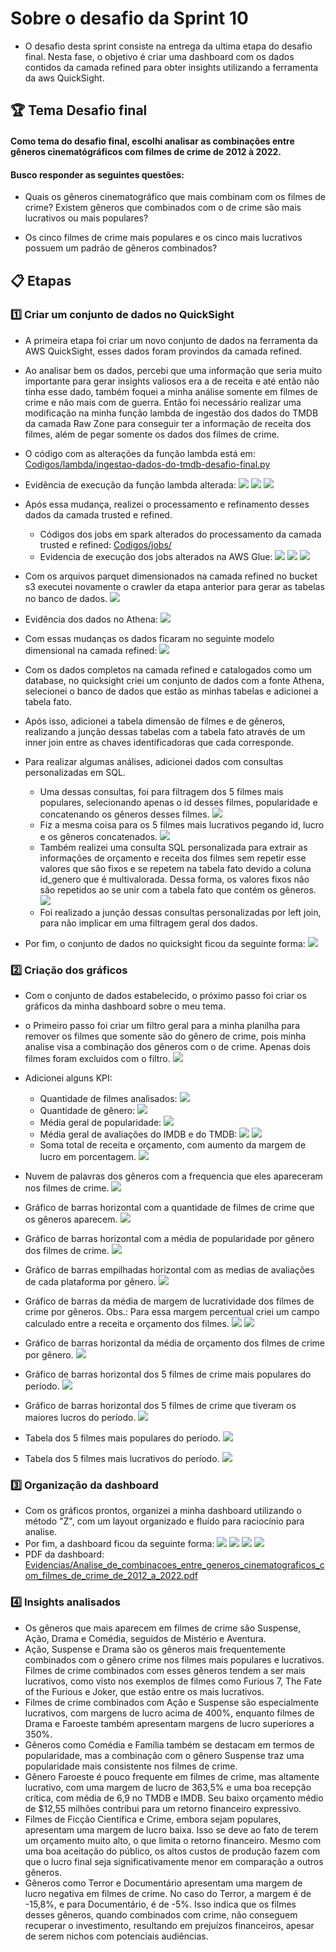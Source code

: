 # Sobre o desafio da Sprint 10
- O desafio desta sprint consiste na entrega da ultima etapa do desafio final. Nesta fase, o objetivo é criar uma dashboard com os dados contidos da camada refined para obter insights utilizando a ferramenta da aws QuickSight.
    
## 🏆 Tema Desafio final
#### Como tema do desafio final, escolhi analisar as combinações entre gêneros cinematógráficos com filmes de crime de 2012 à 2022.

#### Busco responder as seguintes questões:

- Quais os gêneros cinematográfico que mais combinam com os filmes de crime?  Existem gêneros que combinados com o de crime são mais lucrativos ou mais populares?

- Os cinco filmes de crime mais populares e os cinco mais lucrativos possuem um padrão de gêneros combinados?
    
## 📋 Etapas

### 1️⃣ Criar um conjunto de dados no QuickSight

- A primeira etapa foi criar um novo conjunto de dados na ferramenta da AWS QuickSight, esses dados foram provindos da camada refined. 
- Ao analisar bem os dados, percebi que uma informação que seria muito importante para gerar insights valiosos era a de receita e até então não tinha esse dado, também foquei a minha análise somente em filmes de crime e não mais com de guerra. Então foi necessário realizar uma modificação na minha função lambda de ingestão dos dados do TMDB da camada Raw Zone para conseguir ter a informação de receita dos filmes, além de pegar somente os dados dos filmes de crime. 
- O código com as alterações da função lambda está em: [Codigos/lambda/ingestao-dados-do-tmdb-desafio-final.py](Codigos/lambda/ingestao-dados-do-tmdb-desafio-final.py)
- Evidência de execução da função lambda alterada: 
  ![](Evidencias/print_evidencia_funcao_lambda_executada.png)
  ![](Evidencias/print_evidencia_de_execucao_funcao_lambda_dados_tmdb_no_bucket.png)
  ![](Evidencias/print_evidencia_funcao_lambda_json.png)
- Após essa mudança, realizei o processamento e refinamento desses dados da camada trusted e refined.
  - Códigos dos jobs em spark alterados do processamento da camada trusted e refined: [Codigos/jobs/](Codigos/jobs/)
  - Evidencia de execução dos jobs alterados na AWS Glue:
    ![](Evidencias/print_evidencia_de_execucao_job_tmdb_processamento_trusted.png)
    ![](Evidencias/print_evidencia_de_execucao_job_csv_processamento_trusted.png)
    ![](Evidencias/print_evidencia_de_execucao_job_processamento_refined.png)
- Com os arquivos parquet dimensionados na camada refined no bucket s3 executei novamente o crawler da etapa anterior para gerar as tabelas no banco de dados.
  ![](Evidencias/print_evidencia_crawler_executado_com_sucesso.png)
- Evidência dos dados no Athena:
  ![](Evidencias/print_evidencia_database_com_dados_dimensionais_no_athena.png)
- Com essas mudanças os dados ficaram no seguinte modelo dimensional na camada refined:
![](Evidencias/modelo_dimensional.png)

- Com os dados completos na camada refined e catalogados como um database, no quicksight criei um conjunto de dados com a fonte Athena, selecionei o banco de dados que estão as minhas tabelas e adicionei a tabela fato.
- Após isso, adicionei a tabela dimensão de filmes e de gêneros, realizando a junção dessas tabelas com a tabela fato através de um inner join entre as chaves identificadoras que cada corresponde.
- Para realizar algumas análises, adicionei dados com consultas personalizadas em SQL. 
  - Uma dessas consultas, foi para filtragem dos 5 filmes mais populares, selecionando apenas o id desses filmes, popularidade e concatenando os gêneros desses filmes.
  ![](Evidencias/print_conjunto_de_dados_consulta_personalizada_top5_filmes_populares.png)
  -  Fiz a mesma coisa para os 5 filmes mais lucrativos pegando id, lucro e os gêneros concatenados.
    ![](Evidencias/print_conjunto_de_dados_consulta_personalizada_top5_filmes_lucrativos.png)
  - Também realizei uma consulta SQL personalizada para extrair as informações de orçamento e receita dos filmes sem repetir esse valores que são fixos e se repetem na tabela fato devido a coluna id_genero que é multivalorada. Dessa forma, os valores fixos não são repetidos ao se unir com a tabela fato que contém os gêneros.
    ![](Evidencias/print_conjunto_de_dados_consulta_personalizada_top5_filmes_orcamento_receita_fixo.png)
  - Foi realizado a junção dessas consultas personalizadas por left join, para não implicar em uma filtragem geral dos dados.

- Por fim, o conjunto de dados no quicksight ficou da seguinte forma:
![](Evidencias/print_conjunto_de_dados_quicksight.png)

### 2️⃣ Criação dos gráficos
- Com o conjunto de dados estabelecido, o próximo passo foi criar os gráficos da minha dashboard sobre o meu tema.
- o Primeiro passo foi criar um filtro geral para a minha planilha para remover os filmes que somente são do gênero de crime, pois minha analise visa a combinação dos gêneros com o de crime. Apenas dois filmes foram excluidos com o filtro.
![](Evidencias/print_quicksight_filtro_geral.png) 

- Adicionei alguns KPI: 
   - Quantidade de filmes analisados:
  ![](Evidencias/print_quicksight_KPI_qtd_filmes.png)
    - Quantidade de gênero:
  ![](Evidencias/print_quicksight_KPI_qtd_genero.png)
    - Média geral de popularidade:
    ![](Evidencias/print_quicksight_KPI_media_popularidade.png)
    - Média geral de avaliações do IMDB e do TMDB:
    ![](Evidencias/print_quicksight_media_de_avaliacao_IMDB.png)
    ![](Evidencias/print_quicksight_media_de_avaliacao_TMDB.png)
    - Soma total de receita e orçamento, com aumento da margem de lucro em porcentagem.
    ![](Evidencias/print_quicksight_KPI_total_receita_e_orcamento.png)
- Nuvem de palavras dos gêneros com a frequencia que eles apareceram nos filmes de crime.
  ![](Evidencias/print_quicksight_nuvem_de_palavras_genero.png)
- Gráfico de barras horizontal com a quantidade de filmes de crime que os gêneros aparecem.
  ![](Evidencias/print_quicksight_grafico_barras_quantidade_filmes_crime_com_generos.png)
- Gráfico de barras horizontal com a média de popularidade por gênero dos filmes de crime.
    ![](Evidencias/print_quicksight_grafico_barras_horizontal_popularidade_media_por_genero.png)
- Gráfico de barras empilhadas horizontal com as medias de avaliações de cada plataforma por gênero.
  ![](Evidencias/print_quicksight_grafico_barras_empilhadas_media_de_avaliacoes_por_genero.png)
- Gráfico de barras da média de margem de lucratividade dos filmes de crime por gêneros. Obs.: Para essa margem percentual criei um campo calculado entre a receita e orçamento dos filmes.
  ![](Evidencias/print_quicksight_campo_calculado_margem_percentual_de_lucro.png)
  ![](Evidencias/print_quicksight_media_percentual_de_lucratividade_por_genero.png)
- Gráfico de barras horizontal da média de orçamento dos filmes de crime por gênero.
  ![](Evidencias/print_quicksight_grafico_barras_vertical_media_orcamento_por_genero.png)
- Gráfico de barras horizontal dos 5 filmes de crime mais populares do período.
  ![](Evidencias/print_quicksight_grafico_horizontal_5_filmes_crime_mais_populares.png)
- Gráfico de barras horizontal dos 5 filmes de crime que tiveram os maiores lucros do período.
  ![](Evidencias/print_quicksight_grafico_barras_horizontal_5_filmes_mais_lucrativos.png)
- Tabela dos 5 filmes mais populares do período.
  ![](Evidencias/print_quicksight_tabela_5_filmes_mais_populares.png)
- Tabela dos 5 filmes mais lucrativos do período.
  ![](Evidencias/print_quicksight_tabela_5_filmes_mais_lucrativo.png)


### 3️⃣ Organização da dashboard

- Com os gráficos prontos, organizei a minha dashboard utilizando o método "Z", com um layout organizado e fluído para raciocínio para analise.
- Por fim, a dashboard ficou da seguinte forma:
  ![](Evidencias/dashboard_parte1.png)
  ![](Evidencias/dashboard_parte2.png)
  ![](Evidencias/dahsboard_parte3.png)
  ![](Evidencias/dashboard_parte4.png)
 - PDF da dashboard: [Evidencias/Analise_de_combinacoes_entre_generos_cinematograficos_com_filmes_de_crime_de_2012_a_2022.pdf](Evidencias/Analise_de_combinacoes_entre_generos_cinematograficos_com_filmes_de_crime_de_2012_a_2022.pdf.pdf)
### 4️⃣ Insights analisados

- Os gêneros que mais aparecem em filmes de crime são Suspense, Ação, Drama e Comédia, seguidos de Mistério e Aventura​.
- Ação, Suspense e Drama são os gêneros mais frequentemente combinados com o gênero crime nos filmes mais populares e lucrativos. Filmes de crime combinados com esses gêneros tendem a ser mais lucrativos, como visto nos exemplos de filmes como Furious 7, The Fate of the Furious e Joker, que estão entre os mais lucrativos.
- Filmes de crime combinados com Ação e Suspense são especialmente lucrativos, com margens de lucro acima de 400%, enquanto filmes de Drama e Faroeste também apresentam margens de lucro superiores a 350%.
- Gêneros como Comédia e Família também se destacam em termos de popularidade, mas a combinação com o gênero Suspense traz uma popularidade mais consistente nos filmes de crime.
- Gênero Faroeste é pouco frequente em filmes de crime, mas altamente lucrativo, com uma margem de lucro de 363,5% e uma boa recepção crítica, com média de 6,9 no TMDB e IMDB. Seu baixo orçamento médio de $12,55 milhões contribui para um retorno financeiro expressivo.
- Filmes de Ficção Científica e Crime, embora sejam populares, apresentam uma margem de lucro baixa. Isso se deve ao fato de terem um orçamento muito alto, o que limita o retorno financeiro. Mesmo com uma boa aceitação do público, os altos custos de produção fazem com que o lucro final seja significativamente menor em comparação a outros gêneros.
- Gêneros como Terror e Documentário apresentam uma margem de lucro negativa em filmes de crime. No caso do Terror, a margem é de -15,8%, e para Documentário, é de -5%. Isso indica que os filmes desses gêneros, quando combinados com crime, não conseguem recuperar o investimento, resultando em prejuízos financeiros, apesar de serem nichos com potenciais audiências.